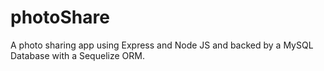 # photoShare
A photo sharing app using Express and Node JS and backed by a MySQL Database with a Sequelize ORM.
